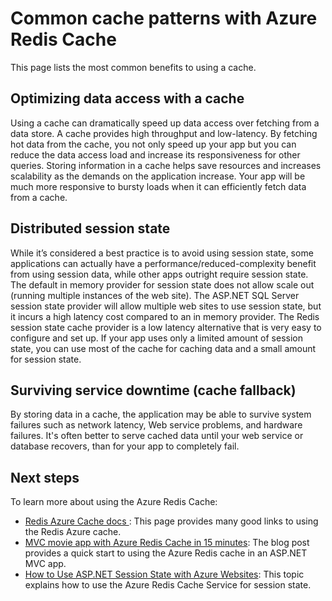 <properties 
   pageTitle="Common cache patterns with Azure Redis Cache" 
   description="Learn where and why to use Azure Redis Cache" 
   services="redis-cache" 
   documentationCenter="" 
   authors="Rick-Anderson" 
   manager="wpickett" 
   editor=""/>

<tags
   ms.service="cache"
   ms.devlang="all"
   ms.topic="article"
   ms.tgt_pltfrm="cache-redis"
   ms.workload="tbd" 
   ms.date="08/11/2015"
   ms.author="riande"/>

# Common cache patterns with Azure Redis Cache

This page lists the most common benefits to using a cache.

## Optimizing data access with a cache

Using a cache can dramatically speed up data access over fetching from a data store. A cache provides high throughput and low-latency. By fetching hot data from the cache, you not only speed up your app but you can reduce the data access load and increase its responsiveness for other queries. Storing information in a cache helps save resources and increases scalability as the demands on the application increase. Your app will be much more responsive to bursty loads when it can efficiently fetch data from a cache. 

## Distributed session state
While it’s considered a best practice is to avoid using session state, some applications can actually have a performance/reduced-complexity benefit from using session data, while other apps outright require session state.  The default in memory provider for session state does not allow scale out (running multiple instances of the web site). The ASP.NET SQL Server session state provider will allow multiple web sites to use session state, but it incurs a high latency cost compared to an in memory provider. The Redis session state cache provider is a low latency alternative that is very easy to configure and set up. If your app uses only a limited amount of session state, you can use most of the cache for caching data and a small amount for session state.

## Surviving service downtime (cache fallback)
 By storing data in a cache, the application may be able to survive system failures such as network latency, Web service problems, and hardware failures. It's often better to serve cached data until your web service or database recovers, than for your app to completely fail.

## Next steps
To learn more about using the Azure Redis Cache:
 
- [Redis Azure Cache docs ](http://azure.microsoft.com/documentation/services/cache/): This page provides many good links to using the Redis Azure cache.
- [MVC movie app with Azure Redis Cache in 15 minutes](http://azure.microsoft.com/blog/2014/06/05/mvc-movie-app-with-azure-redis-cache-in-15-minutes/): The blog post provides a quick start to using the Azure Redis cache in an ASP.NET MVC app.
- [How to Use ASP.NET Session State with Azure Websites](../app-service-web/web-sites-dotnet-session-state-caching.md): This topic explains how to use the Azure Redis Cache Service for session state.




